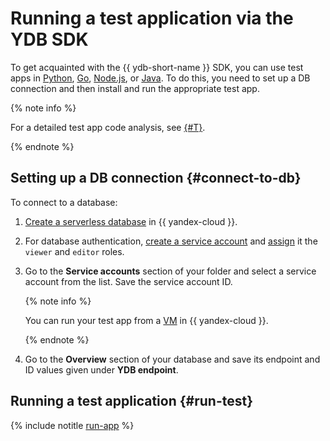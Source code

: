 # Running a test application via the YDB SDK

To get acquainted with the {{ ydb-short-name }} SDK, you can use test apps in [Python](https://github.com/yandex-cloud/ydb-python-sdk), [Go](https://github.com/yandex-cloud/ydb-go-sdk), [Node.js](https://github.com/yandex-cloud/ydb-nodejs-sdk), or [Java](https://github.com/yandex-cloud/ydb-java-sdk). To do this, you need to set up a DB connection and then install and run the appropriate test app.

{% note info %}

For a detailed test app code analysis, see [{#T}](../sdk/index.md).

{% endnote %}

## Setting up a DB connection {#connect-to-db}

To connect to a database:

1. [Create a serverless database](create-db.md) in {{ yandex-cloud }}.

1. For database authentication, [create a service account](../../iam/operations/sa/create) and [assign](../../iam/operations/sa/assign-role-for-sa.md) it the `viewer` and `editor` roles.

1. Go to the **Service accounts** section of your folder and select a service account from the list. Save the service account ID.

   {% note info %}

   You can run your test app from a [VM](../../compute/operations/vm-create/create-linux-vm) in {{ yandex-cloud }}.

   {% endnote %}

1. Go to the **Overview** section of your database and save its endpoint and ID values given under **YDB endpoint**.

## Running a test application {#run-test}

{% include notitle [run-app](../_includes/run-app.md) %}

